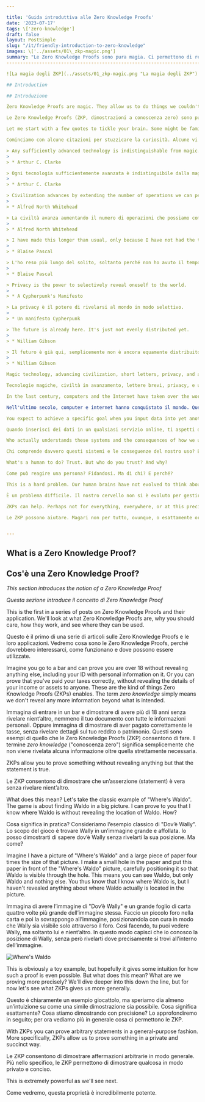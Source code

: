 ```yaml
---

title: 'Guida introduttiva alle Zero Knowledge Proofs'
date: '2023-07-17'
tags: \['zero-knowledge']
draft: false
layout: PostSimple
slug: "/it/friendly-introduction-to-zero-knowledge"
images: \['../assets/01\_zkp-magic.png']
summary: "Le Zero Knowledge Proofs sono pura magia. Ci permettono di realizzare cose che prima non avremmo nemmeno immaginato. Questo è il primo di una serie di articoli sulle Zero Knowledge Proofs e le loro applicazioni. Vedremo cosa sono, perché dovrebbero interessarci, come funzionano e dove possono essere utilizzate."
-----------------------------------------------------------------------------------------------------------------------------------------------------------------------------------------------------------------------------------------------------------------------------------------------------------------------------------

![La magia degli ZKP](../assets/01_zkp-magic.png "La magia degli ZKP")

## Introduction

## Introduzione

Zero Knowledge Proofs are magic. They allow us to do things we couldn't dream of before.

Le Zero Knowledge Proofs (ZKP, dimostrazioni a conoscenza zero) sono pura magia. Ci permettono di realizzare cose che prima non avremmo nemmeno immaginato.

Let me start with a few quotes to tickle your brain. Some might be familiar, while others might be new to you.

Cominciamo con alcune citazioni per stuzzicare la curiosità. Alcune vi saranno familiari, altre forse no.

> Any sufficiently advanced technology is indistinguishable from magic.
>
> * Arthur C. Clarke

> Ogni tecnologia sufficientemente avanzata è indistinguibile dalla magia.
>
> * Arthur C. Clarke

> Civilization advances by extending the number of operations we can perform without thinking about them.
>
> * Alfred North Whitehead

> La civiltà avanza aumentando il numero di operazioni che possiamo compiere senza pensarci.
>
> * Alfred North Whitehead

> I have made this longer than usual, only because I have not had the time to make it shorter.
>
> * Blaise Pascal

> L'ho reso più lungo del solito, soltanto perché non ho avuto il tempo per farlo più breve.
>
> * Blaise Pascal

> Privacy is the power to selectively reveal oneself to the world.
>
> * A Cypherpunk's Manifesto

> La privacy è il potere di rivelarsi al mondo in modo selettivo.
>
> * Un manifesto Cypherpunk

> The future is already here. It's just not evenly distributed yet.
>
> * William Gibson

> Il futuro è già qui, semplicemente non è ancora equamente distribuito.
>
> * William Gibson

Magic technology, advancing civilization, short letters, privacy, and a future that's already here. That's Zero Knowledge Proofs (ZKPs) in a nutshell. What's going on?

Tecnologie magiche, civiltà in avanzamento, lettere brevi, privacy, e un futuro già presente. Ecco, in sintesi, cosa sono le Zero Knowledge Proofs. Ma di cosa stiamo realmente parlando?

In the last century, computers and the Internet have taken over the world. These technologies are everywhere, in everything we do, for better or worse. On top of these, we build platforms, companies, empires. These are things like your MAMAA (Microsoft, Apple, Meta, Alphabet, Amazon). Then there's the belly of the beast - your payment networks, governmental services, and the plethora of B2B applications that silently run the world. Finally, there's a long tail of other things - your cute filter image app, language learning platform, or online community.

Nell'ultimo secolo, computer e internet hanno conquistato il mondo. Queste tecnologie sono ovunque, in tutto quello che facciamo, nel bene e nel male. Su queste basi abbiamo costruito piattaforme, aziende, veri e propri imperi. Parliamo dei giganti MAMAA (Microsoft, Apple, Meta, Alphabet, Amazon). Poi c'è il ventre della bestia: le reti di pagamento, i servizi governativi e l'enorme quantità di applicazioni B2B che regolano silenziosamente il mondo. Infine, troviamo una miriade di altre piccole realtà: app con filtri simpatici, piattaforme per imparare le lingue, o comunità online.

You expect to achieve a specific goal when you input data into yet another online service. It might be a small goal, like reaching out to a friend, distracting yourself from work, or something big like applying for a mortgage. But what happens to all this data? This includes the data you consciously know about and the iceberg of hidden data you are unaware of. Will what you are trying to achieve actually happen, or will there be some problem, either straight away or a year from now?

Quando inserisci dei dati in un qualsiasi servizio online, ti aspetti di ottenere qualcosa in cambio. Può essere un piccolo obiettivo, come contattare un amico o distrarti dal lavoro, oppure qualcosa di importante come richiedere un mutuo. Ma cosa succede veramente con tutti questi dati? Non parliamo solo di quelli di cui sei consapevole, ma anche della montagna sommersa di dati nascosti. Quello che desideri accadrà davvero, o ci sarà qualche problema, oggi o magari fra un anno?

Who actually understands these systems and the consequences of how we use them? And how they, in turn, use us? While some people might understand some systems better than others, no one understands all of them, and even less how they interact together to create unforeseen consequences.

Chi comprende davvero questi sistemi e le conseguenze del nostro uso? E soprattutto, come questi sistemi usano noi? Certo, qualcuno può avere una comprensione maggiore di certi aspetti, ma nessuno li conosce tutti, tantomeno come interagiscono tra loro generando conseguenze impreviste.

What's a human to do? Trust. But who do you trust? And why?

Come può reagire una persona? Fidandosi. Ma di chi? E perché?

This is a hard problem. Our human brains have not evolved to think about this. The Internet, great as it is in connecting us and making things easier, has created a bit of a mess in this regard. In the past, when you had a private conversation with someone, the wind would blow away the sounds you made. When you were locked out of your house, you could get a locksmith, or break the lock yourself. Who do you talk to when you are locked out of your Google account and stare at an "Access denied" screen? No one, you are standing in front of an invisible and impenetrable castle.

È un problema difficile. Il nostro cervello non si è evoluto per gestire questioni simili. Internet, con tutti i suoi meriti nel connetterci e semplificarci la vita, ha anche creato un discreto caos. In passato, se avevi una conversazione privata, il vento disperdeva le parole. Se restavi chiuso fuori casa, chiamavi un fabbro, o rompevi tu stesso la serratura. Ma con chi parli quando resti fuori dal tuo account Google davanti alla scritta "Accesso negato"? Con nessuno. Sei davanti a un castello invisibile e inespugnabile.

ZKPs can help. Perhaps not for everything, everywhere, or at this precise moment. But it applies to numerous things, in various places, and increasingly so. In the rest of this article, I'll try to convince you why and how. Let's follow the magic.

Le ZKP possono aiutare. Magari non per tutto, ovunque, o esattamente ora. Ma sono già applicabili a numerosi scenari, in vari contesti, e sempre di più lo saranno. Nel resto di questo articolo cercherò di convincerti del perché e del come. Seguiamo insieme la magia.


---
```


## What is a Zero Knowledge Proof?

## Cos'è una Zero Knowledge Proof?

*This section introduces the notion of a Zero Knowledge Proof*

*Questa sezione introduce il concetto di Zero Knowledge Proof*

This is the first in a series of posts on Zero Knowledge Proofs and their application. We'll look at what Zero Knowledge Proofs are, why you should care, how they work, and see where they can be used.

Questo è il primo di una serie di articoli sulle Zero Knowledge Proofs e le loro applicazioni. Vedremo cosa sono le Zero Knowledge Proofs, perché dovrebbero interessarci, come funzionano e dove possono essere utilizzate.

Imagine you go to a bar and can prove you are over 18 without revealing anything else, including your ID with personal information on it. Or you can prove that you've paid your taxes correctly, without revealing the details of your income or assets to anyone. These are the kind of things Zero Knowledge Proofs (ZKPs) enables. The term *zero knowledge* simply means we don't reveal any more information beyond what is intended.

Immagina di entrare in un bar e dimostrare di avere più di 18 anni senza rivelare nient’altro, nemmeno il tuo documento con tutte le informazioni personali. Oppure immagina di dimostrare di aver pagato correttamente le tasse, senza rivelare dettagli sul tuo reddito o patrimonio. Questi sono esempi di quello che le Zero Knowledge Proofs (ZKP) consentono di fare. Il termine *zero knowledge* ("conoscenza zero") significa semplicemente che non viene rivelata alcuna informazione oltre quella strettamente necessaria.

ZKPs allow you to prove something without revealing anything but that the statement is true.

Le ZKP consentono di dimostrare che un’asserzione (statement) è vera senza rivelare nient’altro.

What does this mean? Let's take the classic example of "Where's Waldo". The game is about finding Waldo in a big picture. I can prove to you that I know where Waldo is without revealing the location of Waldo. How?

Cosa significa in pratica? Consideriamo l’esempio classico di "Dov’è Wally". Lo scopo del gioco è trovare Wally in un’immagine grande e affollata. Io posso dimostrarti di sapere dov’è Wally senza rivelarti la sua posizione. Ma come?

Imagine I have a picture of "Where's Waldo" and a large piece of paper four times the size of that picture. I make a small hole in the paper and put this paper in front of the "Where's Waldo" picture, carefully positioning it so that Waldo is visible through the hole. This means you can see Waldo, but only Waldo and nothing else. You thus know that I know where Waldo is, but I haven't revealed anything about where Waldo actually is located in the picture.

Immagina di avere l’immagine di "Dov’è Wally" e un grande foglio di carta quattro volte più grande dell’immagine stessa. Faccio un piccolo foro nella carta e poi la sovrappongo all’immagine, posizionandola con cura in modo che Wally sia visibile solo attraverso il foro. Così facendo, tu puoi vedere Wally, ma soltanto lui e nient’altro. In questo modo capisci che io conosco la posizione di Wally, senza però rivelarti dove precisamente si trovi all’interno dell’immagine.

![Where's Waldo](../assets/01_waldo.jpg "Dov’è Wally")

This is obviously a toy example, but hopefully it gives some intuition for how such a proof is even possible. But what does this mean? What are we proving more precisely? We'll dive deeper into this down the line, but for now let's see what ZKPs gives us more generally.

Questo è chiaramente un esempio giocattolo, ma speriamo dia almeno un’intuizione su come una simile dimostrazione sia possibile. Cosa significa esattamente? Cosa stiamo dimostrando con precisione? Lo approfondiremo in seguito; per ora vediamo più in generale cosa ci permettono le ZKP.

With ZKPs you can prove arbitrary statements in a general-purpose fashion. More specifically, ZKPs allow us to prove something in a private and succinct way.

Le ZKP consentono di dimostrare affermazioni arbitrarie in modo generale. Più nello specifico, le ZKP permettono di dimostrare qualcosa in modo privato e conciso.

This is extremely powerful as we'll see next.

Come vedremo, questa proprietà è incredibilmente potente.
